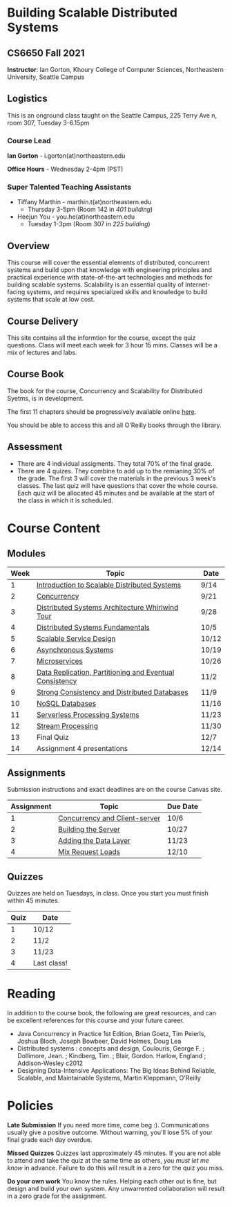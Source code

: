 # Building Scalable Distributed Systems

## CS6650 Fall 2021
**Instructor**: Ian Gorton, Khoury College of Computer Sciences, Northeastern University, Seattle Campus

## Logistics
This is an onground class taught on the Seattle Campus, 225 Terry Ave n, room 307, Tuesday 3-6.15pm

### Course Lead
**Ian Gorton** - i.gorton(at)northeastern.edu

**Office Hours** - Wednesday 2-4pm (PST)

### Super Talented Teaching Assistants
- Tiffany Marthin - marthin.t(at)northeastern.edu
  - Thursday 3-5pm (Room 142 in *401 building*)
- Heejun You - you.he(at)northeastern.edu
  - Tuesday 1-3pm (Room 307 in *225 building*)

## Overview
This course will cover the essential elements of distributed, concurrent systems and build upon that
knowledge with engineering principles and practical experience with state-of-the-art technologies and
methods for building scalable systems. Scalability is an essential quality of Internet-facing systems, and
requires specialized skills and knowledge to build systems that scale at low cost. 

## Course Delivery
This site contains all the informtion for the course, except the quiz questions.
Class will meet each week for 3 hour 15 mins. Classes will be a mix of lectures and labs.

## Course Book
The book for the course, Concurrency and Scalability for Distributed Syetms, is in development. 

The first 11 chapters should be progressively available online [here](https://www.oreilly.com/library/view/concurrency-and-scalability/9781098106058/).

You should be able to access this and all O'Reilly books through the library. 

## Assessment
* There are 4 individual assigments. They total 70% of the final grade.
* There are 4 quizes.  They combine to add up to the remianing 30% of the grade. The first 3 will cover the materials in the previous 3 week's classes. The last quiz will have questions that cover the whole course. Each quiz will be allocated 45 minutes and be available at the start of the class in which it is scheduled.

# Course Content

## Modules

Week | Topic | Date
---- | ----- | ----
1  | [Introduction to Scalable Distributed Systems](https://gortonator.github.io/bsds-6650/Week-1) | 9/14
2  | [Concurrency](http://gortonator.github.io/bsds-6650/Week-2) | 9/21
3  | [Distributed Systems Architecture Whirlwind Tour](http://gortonator.github.io/bsds-6650/Week-3) | 9/28
4  | [Distributed Systems Fundamentals](http://gortonator.github.io/bsds-6650/Week-4) | 10/5
5  | [Scalable Service Design](http://gortonator.github.io/bsds-6650/Week-5) | 10/12
6  | [Asynchronous Systems](http://gortonator.github.io/bsds-6650/Week-6) | 10/19
7  | [Microservices](http://gortonator.github.io/bsds-6650/Week-7) | 10/26
8  | [Data Replication, Partitioning and Eventual Consistency](http://gortonator.github.io/bsds-6650/Week-8) | 11/2
9  | [Strong Consistency and Distributed Databases](http://gortonator.github.io/bsds-6650/Week-9) | 11/9
10 | [NoSQL Databases](http://gortonator.github.io/bsds-6650/Week-10) | 11/16
11 | [Serverless Processing Systems](http://gortonator.github.io/bsds-6650/Week-11) | 11/23
12 | [Stream Processing](http://gortonator.github.io/bsds-6650/Week-12) | 11/30
13 | Final Quiz  | 12/7
14 | Assignment 4 presentations | 12/14

## Assignments
Submission instructions and exact deadlines are on the course Canvas site. 

Assignment | Topic | Due Date
---------- | ----- | --------
1 | [Concurrency and Client-server](https://gortonator.github.io/bsds-6650/assignments-2021/Assignment-1) | 10/6
2 | [Building the Server](https://gortonator.github.io/bsds-6650/assignments-2021/Assignment-2) | 10/27
3 | [Adding the Data Layer](https://gortonator.github.io/bsds-6650/assignments-2021/Assignment-3) | 11/23 
4 | [Mix Request Loads](https://gortonator.github.io/bsds-6650/assignments-2021/Assignment-4) | 12/10

## Quizzes
Quizzes are held on Tuesdays, in class. Once you start you must finish within 45 minutes. 

Quiz | Date
---- | ----
1 | 10/12
2 | 11/2
3 | 11/23
4 | Last class!

# Reading
In addition to the course book,  the following are great resources, and can be excellent references for this course and your future career.

* Java Concurrency in Practice 1st Edition, Brian Goetz, Tim Peierls, Joshua Bloch, Joseph Bowbeer, David Holmes, Doug Lea
* Distributed systems : concepts and design, Coulouris, George F. ; Dollimore, Jean. ; Kindberg, Tim. ; Blair, Gordon. Harlow, England ; Addison-Wesley c2012
* Designing Data-Intensive Applications: The Big Ideas Behind Reliable, Scalable, and Maintainable Systems, Martin Kleppmann, O'Reilly

# Policies

**Late Submission**
If you need more time, come beg :). Communications usually give a positive outcome.
Without warning, you'll lose 5% of your final grade each day overdue. 

**Missed Quizzes**
Quizzes last approximately 45 minutes. If you are not able to attend and take the quiz at the same time as others, _you must let me know_ in advance. Failure to do this will result in a zero for the quiz you miss. 

**Do your own work**
You know the rules. Helping each other out is fine, but design and build your own system. Any unwarrented collaboration will result in a zero grade for the assignment. 

